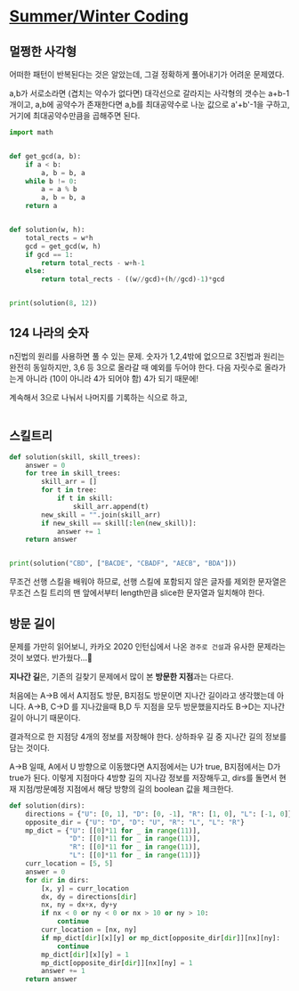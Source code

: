 # [Summer/Winter Coding](https://programmers.co.kr/learn/courses/30/lessons/49993)

## 멀쩡한 사각형

어떠한 패턴이 반복된다는 것은 알았는데, 그걸 정확하게 풀어내기가 어려운 문제였다.

a,b가 서로소라면 (겹치는 약수가 없다면) 대각선으로 갈라지는 사각형의 갯수는 a+b-1개이고, a,b에 공약수가 존재한다면 a,b를 최대공약수로 나눈 값으로 a'+b'-1을 구하고, 거기에 최대공약수만큼을 곱해주면 된다.

```python
import math


def get_gcd(a, b):
    if a < b:
        a, b = b, a
    while b != 0:
        a = a % b
        a, b = b, a
    return a


def solution(w, h):
    total_rects = w*h
    gcd = get_gcd(w, h)
    if gcd == 1:
        return total_rects - w+h-1
    else:
        return total_rects - ((w//gcd)+(h//gcd)-1)*gcd


print(solution(8, 12))
```



## 124 나라의 숫자

n진법의 원리를 사용하면 풀 수 있는 문제. 숫자가 1,2,4밖에 없으므로 3진법과 원리는 완전히 동일하지만, 3,6 등 3으로 올라갈 때 예외를 두어야 한다. 다음 자릿수로 올라가는게 아니라 (10이 아니라 4가 되어야 함) 4가 되기 때문에!

계속해서 3으로 나눠서 나머지를 기록하는 식으로 하고, 

```python

```



## 스킬트리

```python
def solution(skill, skill_trees):
    answer = 0
    for tree in skill_trees:
        skill_arr = []
        for t in tree:
            if t in skill:
                skill_arr.append(t)
        new_skill = "".join(skill_arr)
        if new_skill == skill[:len(new_skill)]:
            answer += 1
    return answer


print(solution("CBD", ["BACDE", "CBADF", "AECB", "BDA"]))
```

무조건 선행 스킬을 배워야 하므로, 선행 스킬에 포함되지 않은 글자를 제외한 문자열은 무조건 스킬 트리의 맨 앞에서부터 length만큼 slice한 문자열과 일치해야 한다.



## 방문 길이

문제를 가만히 읽어보니, 카카오 2020 인턴십에서 나온 `경주로 건설`과 유사한 문제라는것이 보였다. 반가웠다...🥺

**지나간 길**은, 기존의 길찾기 문제에서 많이 본 **방문한 지점**과는 다르다.

처음에는 A->B 에서 A지점도 방문, B지점도 방문이면 지나간 길이라고 생각했는데 아니다. A->B, C->D 를 지나갔을때 B,D 두 지점을 모두 방문했을지라도 B->D는 지나간 길이 아니기 때문이다.

결과적으로 한 지점당 4개의 정보를 저장해야 한다. 상하좌우 길 중 지나간 길의 정보를 담는 것이다.

A->B 일때, A에서 U 방향으로 이동했다면 A지점에서는 U가 true, B지점에서는 D가 true가 된다. 이렇게 지점마다 4방향 길의 지나감 정보를 저장해두고, dirs를 돌면서 현재 지점/방문예정 지점에서 해당 방향의 길의 boolean 값을 체크한다.

```python
def solution(dirs):
    directions = {"U": [0, 1], "D": [0, -1], "R": [1, 0], "L": [-1, 0]}
    opposite_dir = {"U": "D", "D": "U", "R": "L", "L": "R"}
    mp_dict = {"U": [[0]*11 for _ in range(11)],
               "D": [[0]*11 for _ in range(11)],
               "R": [[0]*11 for _ in range(11)],
               "L": [[0]*11 for _ in range(11)]}
    curr_location = [5, 5]
    answer = 0
    for dir in dirs:
        [x, y] = curr_location
        dx, dy = directions[dir]
        nx, ny = dx+x, dy+y
        if nx < 0 or ny < 0 or nx > 10 or ny > 10:
            continue
        curr_location = [nx, ny]
        if mp_dict[dir][x][y] or mp_dict[opposite_dir[dir]][nx][ny]:
            continue
        mp_dict[dir][x][y] = 1
        mp_dict[opposite_dir[dir]][nx][ny] = 1
        answer += 1
    return answer
```

